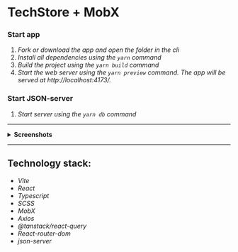 # TechStore + MobX

### **Start app**

1. _Fork or download the app and open the folder in the cli_
2. _Install all dependencies using the `yarn` command_
3. _Build the project using the `yarn build` command_
4. _Start the web server using the `yarn preview` command. The app will be served at http://localhost:4173/._

### **Start JSON-server**

1. _Start server using the `yarn db` command_

---

 <details><summary><b>Screenshots</b></summary>    
  
<h3>Main</h3><img src="screenshots/main.png" ><hr>
<h3>Catalog</h3><img src="screenshots/catalog.png" /><hr>
<h3>Category</h3><img src="screenshots/category.png"/><hr>
<h3>Search</h3><img src="screenshots/search.png"/><hr>
<h3>Products</h3><img src="screenshots/products.png"/><hr>
<h3>Product</h3><img src="screenshots/product.png"/><hr>
<h3>Favorites</h3><img src="screenshots/favorites.png"/><hr>
<h3>Basket</h3><img src="screenshots/basket.png"/><hr>
<h3>Adaptive</h3><img src="screenshots/adaptive.png"/>
</details>

---

## **Technology stack:**

-  _Vite_
-  _React_
-  _Typescript_
-  _SCSS_
-  _MobX_
-  _Axios_
-  _@tanstack/react-query_
-  _React-router-dom_
-  _json-server_
